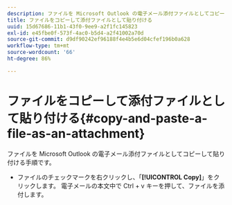 ```yaml
---
description: ファイルを Microsoft Outlook の電子メール添付ファイルとしてコピーして貼り付ける手順です。
title: ファイルをコピーして添付ファイルとして貼り付ける
uuid: 15d67686-11b1-43f0-9ee9-a2f1fc145823
exl-id: e45fbe0f-573f-4ac0-b5d4-a2f41002a70d
source-git-commit: d9df90242ef96188f4e4b5e6d04cfef196b0a628
workflow-type: tm+mt
source-wordcount: '66'
ht-degree: 86%

---
```


# ファイルをコピーして添付ファイルとして貼り付ける{#copy-and-paste-a-file-as-an-attachment}

ファイルを Microsoft Outlook の電子メール添付ファイルとしてコピーして貼り付ける手順です。

* ファイルのチェックマークを右クリックし、「**[!UICONTROL Copy]**」をクリックします。 電子メールの本文中で Ctrl + v キーを押して、ファイルを添付します。
